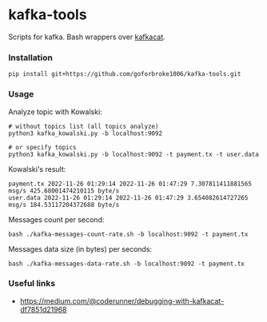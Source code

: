 # kafka-tools

Scripts for kafka. Bash wrappers over [kafkacat](https://github.com/edenhill/kcat).

### Installation

```shell
pip install git+https://github.com/goforbroke1006/kafka-tools.git
```

### Usage

Analyze topic with Kowalski:

```shell
# without topics list (all topics analyze)
python3 kafka_kowalski.py -b localhost:9092
```

```shell
# or specify topics
python3 kafka_kowalski.py -b localhost:9092 -t payment.tx -t user.data
```

Kowalski's result:

```text
payment.tx 2022-11-26 01:29:14 2022-11-26 01:47:29 7.307811411881565 msg/s 425.68001474210115 byte/s
user.data 2022-11-26 01:29:14 2022-11-26 01:47:29 3.654082614727265 msg/s 184.53117204372688 byte/s
```

Messages count per second:

```shell
bash ./kafka-messages-count-rate.sh -b localhost:9092 -t payment.tx
```

Messages data size (in bytes) per seconds:

```shell
bash ./kafka-messages-data-rate.sh -b localhost:9092 -t payment.tx
```

### Useful links

* https://medium.com/@coderunner/debugging-with-kafkacat-df7851d21968
